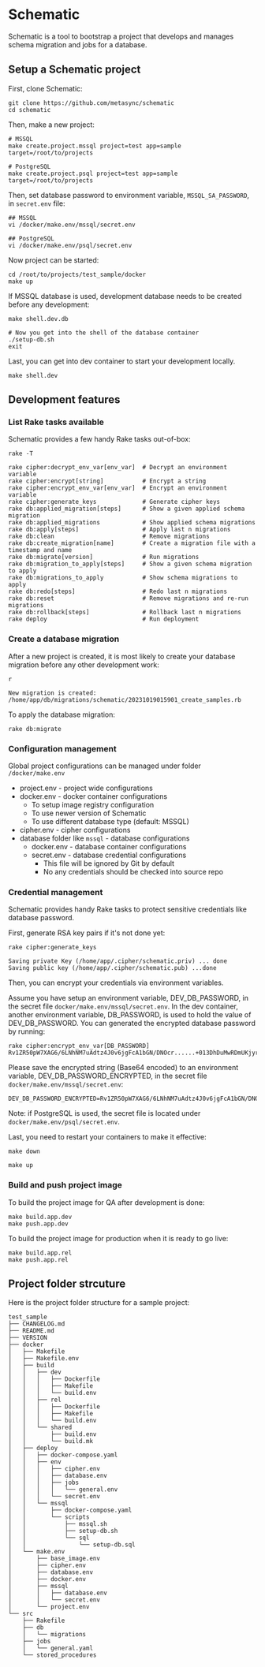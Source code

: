 # Schematic

Schematic is a tool to bootstrap a project that develops and manages schema migration and jobs for a database.

## Setup a Schematic project

First, clone Schematic:

```
git clone https://github.com/metasync/schematic
cd schematic
```

Then, make a new project:

```
# MSSQL
make create.project.mssql project=test app=sample target=/root/to/projects

# PostgreSQL
make create.project.psql project=test app=sample target=/root/to/projects
```

Then, set database password to environment variable, `MSSQL_SA_PASSWORD`, in `secret.env` file:

```
## MSSQL
vi /docker/make.env/mssql/secret.env

## PostgreSQL
vi /docker/make.env/psql/secret.env
```

Now project can be started:

```
cd /root/to/projects/test_sample/docker
make up
```

If MSSQL database is used, development database needs to be created before any development:

```
make shell.dev.db

# Now you get into the shell of the database container
./setup-db.sh
exit
```

Last, you can get into dev container to start your development locally. 

```
make shell.dev
```

## Development features

### List Rake tasks available

Schematic provides a few handy Rake tasks out-of-box:

```
rake -T

rake cipher:decrypt_env_var[env_var]  # Decrypt an environment variable
rake cipher:encrypt[string]           # Encrypt a string
rake cipher:encrypt_env_var[env_var]  # Encrypt an environment variable
rake cipher:generate_keys             # Generate cipher keys
rake db:applied_migration[steps]      # Show a given applied schema migration
rake db:applied_migrations            # Show applied schema migrations
rake db:apply[steps]                  # Apply last n migrations
rake db:clean                         # Remove migrations
rake db:create_migration[name]        # Create a migration file with a timestamp and name
rake db:migrate[version]              # Run migrations
rake db:migration_to_apply[steps]     # Show a given schema migration to apply
rake db:migrations_to_apply           # Show schema migrations to apply
rake db:redo[steps]                   # Redo last n migrations
rake db:reset                         # Remove migrations and re-run migrations
rake db:rollback[steps]               # Rollback last n migrations
rake deploy                           # Run deployment
```

### Create a database migration

After a new project is created, it is most likely to create your database migration before any other development work:

```
r

New migration is created: /home/app/db/migrations/schematic/20231019015901_create_samples.rb
```

To apply the database migration:

```
rake db:migrate
```

### Configuration management

Global project configurations can be managed under folder `/docker/make.env`

  * project.env - project wide configurations
  * docker.env - docker container configurations
    * To setup image registry configuration
    * To use newer version of Schematic
    * To use different database type (default: MSSQL)
  * cipher.env - cipher configurations
  * database folder like `mssql` - database configurations
    * docker.env - database container configurations
    * secret.env - database credential configurations
      * This file will be ignored by Git by default
      * No any credentials should be checked into source repo

### Credential management

Schematic provides handy Rake tasks to protect sensitive credentials like database password. 

First, generate RSA key pairs if it's not done yet:

```
rake cipher:generate_keys

Saving private Key (/home/app/.cipher/schematic.priv) ... done
Saving public key (/home/app/.cipher/schematic.pub) ...done
```

Then, you can encrypt your credentials via environment variables. 

Assume you have setup an environment variable, DEV_DB_PASSWORD, in the secret file `docker/make.env/mssql/secret.env`. In the dev container, another environment variable, DB_PASSWORD, is used to hold the value of DEV_DB_PASSWORD. You can generated the encrypted database password by running:

```
rake cipher:encrypt_env_var[DB_PASSWORD]
Rv1ZR50pW7XAG6/6LNhNM7uAdtz4J0v6jgFcA1bGN/DNOcr......+013DhDuMwRDmUKjyrp9SM6kAnAAxMbKEpSrrCsMIA=
```

Please save the encrypted string (Base64 encoded) to an environment variable, DEV_DB_PASSWORD_ENCRYPTED, in the secret file `docker/make.env/mssql/secret.env`:

```
DEV_DB_PASSWORD_ENCRYPTED=Rv1ZR50pW7XAG6/6LNhNM7uAdtz4J0v6jgFcA1bGN/DNOcr......+013DhDuMwRDmUKjyrp9SM6kAnAAxMbKEpSrrCsMIA=
```

Note: if PostgreSQL is used, the secret file is located under `docker/make.env/psql/secret.env`.

Last, you need to restart your containers to make it effective:

```
make down

make up
```

### Build and push project image

To build the project image for QA after development is done:

```
make build.app.dev
make push.app.dev
```

To build the project image for production when it is ready to go live:

```
make build.app.rel
make push.app.rel
```

## Project folder strcuture

Here is the project folder structure for a sample project:

```
test_sample
├── CHANGELOG.md
├── README.md
├── VERSION
├── docker
│   ├── Makefile
│   ├── Makefile.env
│   ├── build
│   │   ├── dev
│   │   │   ├── Dockerfile
│   │   │   ├── Makefile
│   │   │   └── build.env
│   │   ├── rel
│   │   │   ├── Dockerfile
│   │   │   ├── Makefile
│   │   │   └── build.env
│   │   └── shared
│   │       ├── build.env
│   │       └── build.mk
│   ├── deploy
│   │   ├── docker-compose.yaml
│   │   ├── env
│   │   │   ├── cipher.env
│   │   │   ├── database.env
│   │   │   ├── jobs
│   │   │   │   └── general.env
│   │   │   └── secret.env
│   │   └── mssql
│   │       ├── docker-compose.yaml
│   │       └── scripts
│   │           ├── mssql.sh
│   │           ├── setup-db.sh
│   │           └── sql
│   │               └── setup-db.sql
│   └── make.env
│       ├── base_image.env
│       ├── cipher.env
│       ├── database.env
│       ├── docker.env
│       ├── mssql
│       │   ├── database.env
│       │   └── secret.env
│       └── project.env
└── src
    ├── Rakefile
    ├── db
    │   └── migrations
    ├── jobs
    │   └── general.yaml
    └── stored_procedures
```
